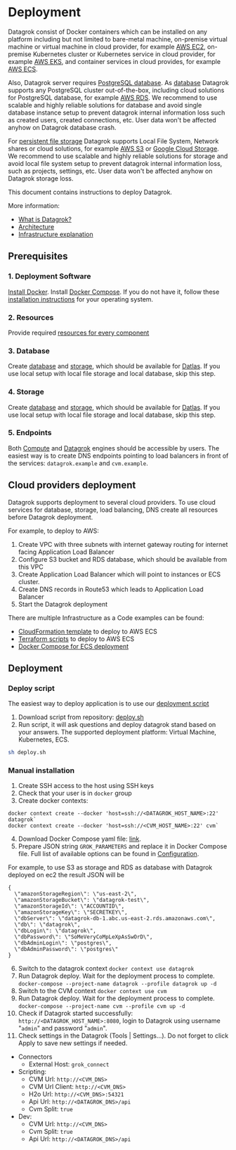 <!-- TITLE: Deployment -->
<!-- SUBTITLE: -->

# Deployment

Datagrok consist of Docker containers which can be installed on any platform including but not limited to bare-metal
machine, on-premise virtual machine or virtual machine in cloud provider, for
example [AWS EC2](https://aws.amazon.com/ec2/), on-premise Kubernetes cluster or Kubernetes service in cloud provider,
for example [AWS EKS](https://aws.amazon.com/eks/), and container services in cloud provides, for
example [AWS ECS](https://aws.amazon.com/ecs/).

Also, Datagrok server requires [PostgreSQL database](infrastructure.md#database).
As [database](infrastructure.md#database)
Datagrok supports any PostgreSQL cluster out-of-the-box, including cloud solutions for PostgreSQL database, for
example [AWS RDS](https://aws.amazon.com/rds/). We recommend to use scalable and highly reliable solutions for database
and avoid single database instance setup to prevent datagrok internal information loss such as created users, created
connections, etc. User data won't be affected anyhow on Datagrok database crash.

For [persistent file storage](infrastructure.md#storage) Datagrok supports Local File System, Network shares or cloud
solutions, for example [AWS S3](https://aws.amazon.com/s3/) or [Google Cloud Storage](https://cloud.google.com/storage).
We recommend to use scalable and highly reliable solutions for storage and avoid local file system setup to prevent
datagrok internal information loss, such as projects, settings, etc. User data won't be affected anyhow on Datagrok
storage loss.

This document contains instructions to deploy Datagrok.

More information:

* [What is Datagrok?](../../home.md)
* [Architecture](architecture.md)
* [Infrastructure explanation](infrastructure.md)

## Prerequisites

### 1. Deployment Software

[Install Docker](https://docs.docker.com/get-docker/). Install [Docker Compose](https://docs.docker.com/compose/). If
you do not have it, follow these [installation instructions](https://docs.docker.com/compose/install/) for your
operating system.

### 2. Resources

Provide required [resources for every component](infrastructure.md#resources)

### 3. Database

Create [database](infrastructure.md#database) and [storage](infrastructure.md#storage), which should be available
for [Datlas](infrastructure.md#datlas). If you use local setup with local file storage and local database, skip this
step.

### 4. Storage

Create [database](infrastructure.md#database) and [storage](infrastructure.md#storage), which should be available
for [Datlas](infrastructure.md#datlas). If you use local setup with local file storage and local database, skip this
step.

### 5. Endpoints

Both [Compute](infrastructure.md#compute-components) and [Datagrok](infrastructure.md#datagrok-components) engines
should be accessible by users. The easiest way is to create DNS endpoints pointing to load balancers in front of the
services:
`datagrok.example` and `cvm.example`.

## Cloud providers deployment

Datagrok supports deployment to several cloud providers. To use cloud services for database, storage, load balancing,
DNS create all resources before Datagrok deployment.

For example, to deploy to AWS:

1. Create VPC with three subnets with internet gateway routing for internet facing Application Load Balancer
2. Configure S3 bucket and RDS database, which should be available from this VPC
3. Create Application Load Balancer which will point to instances or ECS cluster.
4. Create DNS records in Route53 which leads to Application Load Balancer
5. Start the Datagrok deployment

There are multiple Infrastructure as a Code examples can be found:

* [CloudFormation template](deploy/cloudformation.yaml) to deploy to AWS ECS
* [Terraform scripts](deploy/terraform.tf) to deploy to AWS ECS
* [Docker Compose for ECS deployment](deploy-amazon-ecs.md)

## Deployment

### Deploy script

The easiest way to deploy application is to use
our [deployment script](https://github.com/datagrok-ai/public/blob/master/help/develop/admin/deploy/deploy.sh)

1) Download script from
   repository: [deploy.sh](https://raw.githubusercontent.com/datagrok-ai/public/master/help/develop/admin/deploy/deploy.sh)
2) Run script, it will ask questions and deploy datagrok stand based on your answers. The supported deployment platform:
   Virtual Machine, Kubernetes, ECS.

```bash
sh deploy.sh
```

### Manual installation

1. Create SSH access to the host using SSH keys
2. Check that your user is in `docker` group
3. Create docker contexts:

```
docker context create --docker 'host=ssh://<DATAGROK_HOST_NAME>:22' datagrok`
docker context create --docker 'host=ssh://<CVM_HOST_NAME>:22' cvm`
```

4. Download Docker Compose yaml
   file: [link](https://github.com/datagrok-ai/public/blob/master/docker/localhost.docker-compose.yaml).
5. Prepare JSON string `GROK_PARAMETERS` and replace it in Docker Compose file. Full list of available options can be
   found in [Configuration](configuration.md).

For example, to use S3 as storage and RDS as database with Datagrok deployed on ec2 the result JSON will be

```
{
  \"amazonStorageRegion\": \"us-east-2\",
  \"amazonStorageBucket\": \"datagrok-test\",
  \"amazonStorageId\": \"ACCOUNTID\",
  \"amazonStorageKey\": \"SECRETKEY\",
  \"dbServer\": \"datagrok-db-1.abc.us-east-2.rds.amazonaws.com\",
  \"db\": \"datagrok\",
  \"dbLogin\": \"datagrok\",
  \"dbPassword\": \"SoMeVeryCoMpLeXpAsSwOrD\",
  \"dbAdminLogin\": \"postgres\",
  \"dbAdminPassword\": \"postgres\"
}
```

6. Switch to the datagrok context `docker context use datagrok`
7. Run Datagrok deploy. Wait for the deployment process to complete.
   `docker-compose --project-name datagrok --profile datagrok up -d`
8. Switch to the CVM context `docker context use cvm`
9. Run Datagrok deploy. Wait for the deployment process to complete.
   `docker-compose --project-name cvm --profile cvm up -d`
10. Check if Datagrok started successfully: `http://<DATAGROK_HOST_NAME>:8080`, login to Datagrok using
    username "`admin`" and password "`admin`".
11. Check settings in the Datagrok (Tools | Settings...). Do not forget to click Apply to save new settings if needed.

* Connectors
    * External Host: `grok_connect`
* Scripting:
    * CVM Url: `http://<CVM_DNS>`
    * CVM Url Client: `http://<CVM_DNS>`
    * H2o Url: `http://<CVM_DNS>:54321`
    * Api Url: `http://<DATAGROK_DNS>/api`
    * Cvm Split: `true`
* Dev:
    * CVM Url: `http://<CVM_DNS>`
    * Cvm Split: `true`
    * Api Url: `http://<DATAGROK_DNS>/api`
